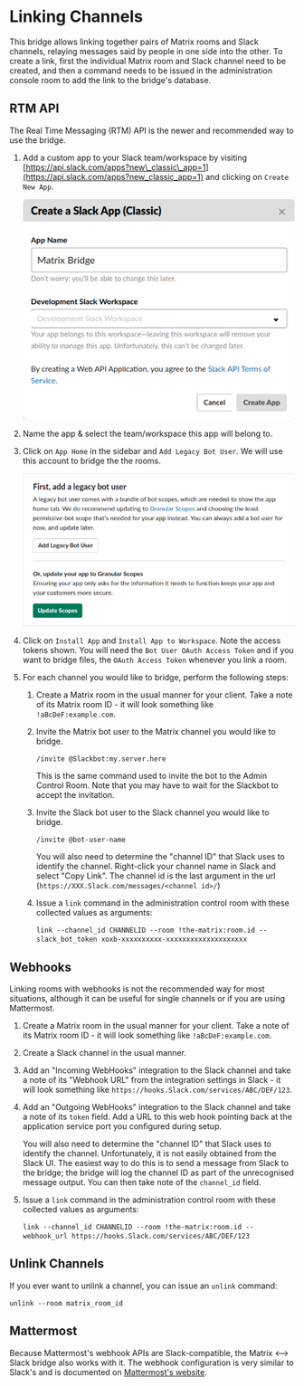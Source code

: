 # Linking Channels

This bridge allows linking together pairs of Matrix rooms and Slack channels,
relaying messages said by people in one side into the other. To create a link,
first the individual Matrix room and Slack channel need to be created, and then
a command needs to be issued in the administration console room to add the link
to the bridge's database.

## RTM API

The Real Time Messaging (RTM) API is the newer and recommended way to use the bridge.

1. Add a custom app to your Slack team/workspace by visiting
   [https://api.slack.com/apps?new\_classic\_app=1](https://api.slack.com/apps?new_classic_app=1)
   and clicking on `Create New App`.

   ![Screenshot](link-create-legacy-app.png)

2. Name the app & select the team/workspace this app will belong to.

3. Click on `App Home` in the sidebar and `Add Legacy Bot User`. We will use this
   account to bridge the the rooms.

   ![Screenshot](link-add-legacy-bot-user.png)

4. Click on `Install App` and `Install App to Workspace`. Note the access tokens shown.
   You will need the `Bot User OAuth Access Token` and if you want to bridge files, the
   `OAuth Access Token` whenever you link a room.

5. For each channel you would like to bridge, perform the following steps:

   1. Create a Matrix room in the usual manner for your client. Take a note of its
      Matrix room ID - it will look something like `!aBcDeF:example.com`.

   2. Invite the Matrix bot user to the Matrix channel you would like to bridge.

       ```
       /invite @Slackbot:my.server.here
       ```

       This is the same command used to invite the bot to the Admin Control Room. Note
       that you may have to wait for the Slackbot to accept the invitation.

   3. Invite the Slack bot user to the Slack channel you would like to bridge.

       ```
       /invite @bot-user-name
       ```

       You will also need to determine the "channel ID" that Slack uses to identify
       the channel. Right-click your channel name in Slack and select "Copy Link".
       The channel id is the last argument in the url
       (`https://XXX.Slack.com/messages/<channel id>/`)

   4. Issue a ``link`` command in the administration control room with these
      collected values as arguments:

      ```
      link --channel_id CHANNELID --room !the-matrix:room.id --slack_bot_token xoxb-xxxxxxxxxx-xxxxxxxxxxxxxxxxxxxx
      ```

## Webhooks

Linking rooms with webhooks is not the recommended way for most situations,
although it can be useful for single channels or if you are using Mattermost.

1. Create a Matrix room in the usual manner for your client. Take a note of its
   Matrix room ID - it will look something like `!aBcDeF:example.com`.

1. Create a Slack channel in the usual manner.

1. Add an "Incoming WebHooks" integration to the Slack channel and take a note
   of its "Webhook URL" from the integration settings in Slack - it will look
   something like `https://hooks.Slack.com/services/ABC/DEF/123`.

1. Add an "Outgoing WebHooks" integration to the Slack channel and take a note
   of its `token` field. Add a URL to this web hook pointing back at the
   application service port you configured during setup.

   You will also need to determine the "channel ID" that Slack uses to identify
   the channel. Unfortunately, it is not easily obtained from the Slack UI. The
   easiest way to do this is to send a message from Slack to the bridge; the
   bridge will log the channel ID as part of the unrecognised message output.
   You can then take note of the `channel_id` field.

1. Issue a ``link`` command in the administration control room with these
   collected values as arguments:

    ```
    link --channel_id CHANNELID --room !the-matrix:room.id --webhook_url https://hooks.Slack.com/services/ABC/DEF/123
    ```

## Unlink Channels

If you ever want to unlink a channel, you can issue an ``unlink`` command:

```
unlink --room matrix_room_id
```

## Mattermost

Because Mattermost's webhook APIs are Slack-compatible, the Matrix &lt;--> Slack bridge
also works with it. The webhook configuration is very similar to Slack's and is
documented on [Mattermost's website](https://www.mattermost.org/webhooks/).
